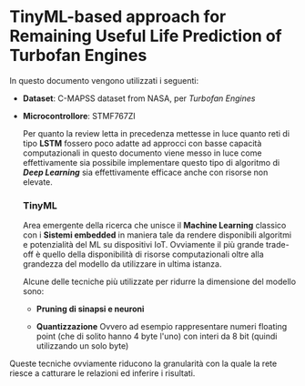# TinyML-based approach for Remaining Useful Life Prediction of Turbofan Engines

In questo documento vengono utilizzati i seguenti: 

- **Dataset**: C-MAPSS dataset from NASA, per *Turbofan Engines*

- **Microcontrollore**: STMF767ZI
  
  Per quanto la review letta in precedenza mettesse in luce quanto reti di tipo **LSTM** fossero poco adatte ad approcci con basse capacità computazionali in questo documento viene messo in luce come effettivamente sia possibile implementare questo tipo di algoritmo di ***Deep Learning*** sia effettivamente efficace anche con risorse non elevate. 
  
  ### TinyML
  
  Area emergente della ricerca che unisce il **Machine Learning** classico con i **Sistemi embedded** in maniera tale da rendere disponibili algoritmi e potenzialità del ML su dispositivi IoT. Ovviamente il più grande trade-off è quello della disponibilità di risorse computazionali oltre alla grandezza del modello da utilizzare in ultima istanza.  
  
  Alcune delle tecniche più utilizzate per ridurre la dimensione del modello sono: 
  
  - **Pruning di sinapsi e neuroni**
  
  - **Quantizzazione**
    Ovvero ad esempio rappresentare numeri floating point (che di solito hanno 4 byte l'uno) con interi da 8 bit (quindi utilizzando un solo byte)

Queste tecniche ovviamente riducono la granularità con la quale la rete riesce a catturare le relazioni ed inferire i risultati. 
